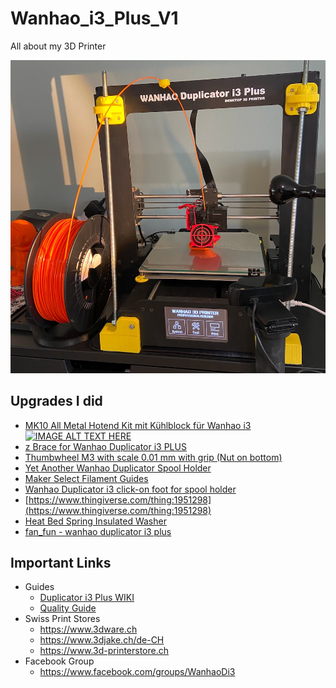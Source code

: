# Wanhao_i3_Plus_V1
All about my 3D Printer

![](/images/Screenshot%202021-01-31%20at%2012.18.29.jpg)

## Upgrades I did
* [MK10 All Metal Hotend Kit mit Kühlblock für Wanhao i3](https://www.3djake.ch/de-CH/micro-swiss/mk10-all-metal-hotend-kit-mit-kuehlblock-fuer-wanhao-i3)  
[![IMAGE ALT TEXT HERE](https://img.youtube.com/vi/AQL8PS3erqI/0.jpg)](https://www.youtube.com/watch?v=AQL8PS3erqI)
* [z Brace for Wanhao Duplicator i3 PLUS](https://www.thingiverse.com/thing:1653631)
* [Thumbwheel M3 with scale 0.01 mm with grip (Nut on bottom)](https://www.thingiverse.com/thing:874155)
* [Yet Another Wanhao Duplicator Spool Holder](https://www.thingiverse.com/thing:1889438)
* [Maker Select Filament Guides](https://www.thingiverse.com/thing:2029321)
* [Wanhao Duplicator i3 click-on foot for spool holder](https://www.thingiverse.com/thing:2360156)
* [https://www.thingiverse.com/thing:1951298](https://www.thingiverse.com/thing:1951298)
* [Heat Bed Spring Insulated Washer](https://www.thingiverse.com/thing:1778010)
* [fan_fun - wanhao duplicator i3 plus](https://www.thingiverse.com/thing:2023906)
[]()
[]()


## Important Links
* Guides
  * [Duplicator i3 Plus WIKI](https://3dprinterwiki.info/wanhao-duplicator-i3-plus/)
  * [Quality Guide](https://www.simplify3d.com/support/print-quality-troubleshooting/)
* Swiss Print Stores
  * https://www.3dware.ch
  * https://www.3djake.ch/de-CH
  * https://www.3d-printerstore.ch
* Facebook Group
  * https://www.facebook.com/groups/WanhaoDi3
